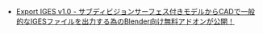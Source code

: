 - [Export IGES v1.0 - サブディビジョンサーフェス付きモデルからCADで一般的なIGESファイルを出力する為のBlender向け無料アドオンが公開！](https://3dnchu.com/archives/export-iges-v1-0/)

